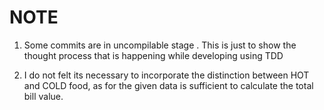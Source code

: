 # NOTE

1) Some commits are in uncompilable stage .
This is just to show the thought process that is happening while developing using TDD

2) I do not felt its necessary to incorporate the distinction between HOT and COLD food,
  as for the given data is sufficient to calculate the total bill value.